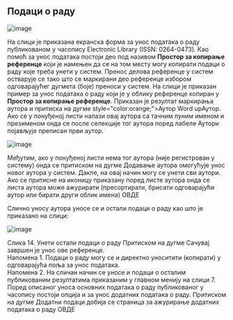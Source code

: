 ## Подаци о раду

![image](https://user-images.githubusercontent.com/29538544/148240059-451a5063-d80a-4509-a72d-b3d08d1a7940.png)

На слици је приказана екранска форма за унос података о раду публикованом у часопису Electronic Library (ISSN: 0264-0473). Као помоћ за унос података постоји део под називом **Простор за копирање референце** који је намењен да се на том месту могу копирати подаци о раду  које треба унети у систем. Пренос делова референце у систем остварује се тако што се маркирани део референце избором одговарајућег дугмета (боје) преноси у систем. 
На слици је приказан пример за унос података о раду који је у облику референце копиран у **Простор за копирање референце**. Приказан је резултат маркирања аутора и притиска на дугме style="color:orange;">Аутор Word up</span>Аутор.  
Ако се у понуђеној листи налази овај аутора са тачним пуним именом и презименом онда се после селекције тог аутора поред лабеле Аутори појављује преписан први аутор. 
 
 ![image](https://user-images.githubusercontent.com/29538544/148240213-50a9e438-3f94-4962-922e-6db95a62ae15.png)
 
Међутим, ако у понуђеној листи нема тог аутора (није регистрован у систему) онда се притиском на дугме Додавање аутора  омогућује унос новог аутора у систем. Дакле, на овај начин могу се унети сви аутори. 
Ако се притисне на иконицу    приказану поред листе аутора онда се листа аутора може ажурирати (пресортирати, брисати одговарајући аутор или бирати други облик имена) ОВДЕ

Слично уносу аутора уносе се и остали подаци о раду као што је приказано на слици:

![image](https://user-images.githubusercontent.com/29538544/148240350-cb601e47-a5c3-4534-863c-5229f728884e.png)
 
Слика 14. Унети остали подаци о раду
Притиском на дугме Сачувај завршен је унос ове референце.  
Напомена 1. Подаци о раду могу се и директно уноситити (копирати) у одговарајућа поља за унос података.  
Напомена 2. На сличан начин се уносе и подаци о осталим публикованим резултатима приказаним у главном менију на слици 7. 
Поред описаног  уноса основних података о раду публикованог у часопису постоји опција и за унос додатних података о раду. 
Притиском на дугме Додатни подаци добија се страница за ажурирање додатних података о раду ОВДЕ
